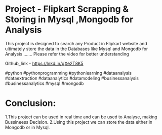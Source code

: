 # **Project** - Flipkart Scrapping & Storing in Mysql ,Mongodb for Analysis

This project is designed to search any Product in Flipkart website and ultimately store the data in the Databases like Mysql and Mongodb for Analysis ....... Please refer the video for better understanding

Github_link - https://lnkd.in/gXe2T8K5


#python #pythonprogramming #pythonlearning #dataanalysis #dataextraction #dataanalytics #datamodeling #businessanalysis #businessanalytics #mysql #mongodb





# **Conclusion:**

1.This project can be used in real time  and can be used to  Analyse, making Bussineess Decision.
2.Using this project we can store the data either in Mongodb or in Mysql.